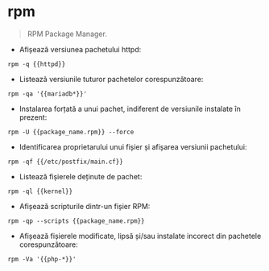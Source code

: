 # rpm

> RPM Package Manager.

- Afișează versiunea pachetului httpd:

`rpm -q {{httpd}}`

- Listează versiunile tuturor pachetelor corespunzătoare:

`rpm -qa '{{mariadb*}}'`

- Instalarea forțată a unui pachet, indiferent de versiunile instalate în prezent:

`rpm -U {{package_name.rpm}} --force`

- Identificarea proprietarului unui fișier și afișarea versiunii pachetului:

`rpm -qf {{/etc/postfix/main.cf}}`

- Listează fișierele deținute de pachet:

`rpm -ql {{kernel}}`

- Afișează scripturile dintr-un fișier RPM:

`rpm -qp --scripts {{package_name.rpm}}`

- Afișează fișierele modificate, lipsă și/sau instalate incorect din pachetele corespunzătoare:

`rpm -Va '{{php-*}}'`
